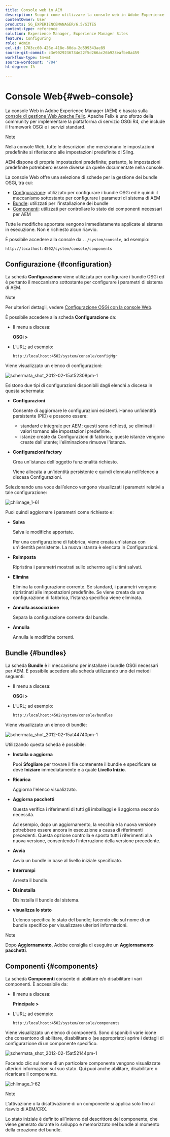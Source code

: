 ```yaml
---
title: Console web in AEM
description: Scopri come utilizzare la console web in Adobe Experience Manager (AEM).
contentOwner: User
products: SG_EXPERIENCEMANAGER/6.5/SITES
content-type: reference
solution: Experience Manager, Experience Manager Sites
feature: Configuring
role: Admin
exl-id: 1703cc60-426e-418e-80da-2d599343ae89
source-git-commit: c3e9029236734e22f5d266ac26b923eafbe0a459
workflow-type: tm+mt
source-wordcount: '704'
ht-degree: 1%

---
```


# Console Web{#web-console}

La console Web in Adobe Experience Manager (AEM) è basata sulla [console di gestione Web Apache Felix](https://felix.apache.org/documentation/subprojects/apache-felix-web-console.html). Apache Felix è uno sforzo della community per implementare la piattaforma di servizio OSGi R4, che include il framework OSGi e i servizi standard.

>[!NOTE]
>
>Nella console Web, tutte le descrizioni che menzionano le impostazioni predefinite si riferiscono alle impostazioni predefinite di Sling.
>
>AEM dispone di proprie impostazioni predefinite; pertanto, le impostazioni predefinite potrebbero essere diverse da quelle documentate nella console.

La console Web offre una selezione di schede per la gestione dei bundle OSGi, tra cui:

* [Configurazione](#configuration): utilizzato per configurare i bundle OSGi ed è quindi il meccanismo sottostante per configurare i parametri di sistema di AEM
* [Bundle](#bundles): utilizzati per l&#39;installazione dei bundle
* [Componenti](#components): utilizzati per controllare lo stato dei componenti necessari per AEM

Tutte le modifiche apportate vengono immediatamente applicate al sistema in esecuzione. Non è richiesto alcun riavvio.

È possibile accedere alla console da `../system/console`, ad esempio:

`http://localhost:4502/system/console/components`

## Configurazione {#configuration}

La scheda **Configurazione** viene utilizzata per configurare i bundle OSGi ed è pertanto il meccanismo sottostante per configurare i parametri di sistema di AEM.

>[!NOTE]
>
>Per ulteriori dettagli, vedere [Configurazione OSGi con la console Web](/help/sites-deploying/configuring-osgi.md#osgi-configuration-with-the-web-console).

È possibile accedere alla scheda **Configurazione** da:

* Il menu a discesa:

  **OSGi >**

* L’URL; ad esempio:

  `http://localhost:4502/system/console/configMgr`

Viene visualizzato un elenco di configurazioni:

![schermata_shot_2012-02-15at52308pm-1](assets/screen_shot_2012-02-15at52308pm-1.png)

Esistono due tipi di configurazioni disponibili dagli elenchi a discesa in questa schermata:

* **Configurazioni**

  Consente di aggiornare le configurazioni esistenti. Hanno un’identità persistente (PID) e possono essere:

   * standard e integrale per AEM; questi sono richiesti, se eliminati i valori tornano alle impostazioni predefinite.
   * istanze create da Configurazioni di fabbrica; queste istanze vengono create dall&#39;utente; l&#39;eliminazione rimuove l&#39;istanza.

* **Configurazioni factory**

  Crea un&#39;istanza dell&#39;oggetto funzionalità richiesto.

  Viene allocata a un’identità persistente e quindi elencata nell’elenco a discesa Configurazioni.

Selezionando una voce dall’elenco vengono visualizzati i parametri relativi a tale configurazione:

![chlimage_1-61](assets/chlimage_1-61.png)

Puoi quindi aggiornare i parametri come richiesto e:

* **Salva**

  Salva le modifiche apportate.

  Per una configurazione di fabbrica, viene creata un&#39;istanza con un&#39;identità persistente. La nuova istanza è elencata in Configurazioni.

* **Reimposta**

  Ripristina i parametri mostrati sullo schermo agli ultimi salvati.

* **Elimina**

  Elimina la configurazione corrente. Se standard, i parametri vengono ripristinati alle impostazioni predefinite. Se viene creata da una configurazione di fabbrica, l&#39;istanza specifica viene eliminata.

* **Annulla associazione**

  Separa la configurazione corrente dal bundle.

* **Annulla**

  Annulla le modifiche correnti.

## Bundle {#bundles}

La scheda **Bundle** è il meccanismo per installare i bundle OSGi necessari per AEM. È possibile accedere alla scheda utilizzando uno dei metodi seguenti:

* Il menu a discesa:

  **OSGi >**

* L’URL; ad esempio:

  `http://localhost:4502/system/console/bundles`

Viene visualizzato un elenco di bundle:

![schermata_shot_2012-02-15at44740pm-1](assets/screen_shot_2012-02-15at44740pm-1.png)

Utilizzando questa scheda è possibile:

* **Installa o aggiorna**

  Puoi **Sfogliare** per trovare il file contenente il bundle e specificare se deve **Iniziare** immediatamente e a quale **Livello Inizio**.

* **Ricarica**

  Aggiorna l&#39;elenco visualizzato.

* **Aggiorna pacchetti**

  Questa verifica i riferimenti di tutti gli imballaggi e li aggiorna secondo necessità.

  Ad esempio, dopo un aggiornamento, la vecchia e la nuova versione potrebbero essere ancora in esecuzione a causa di riferimenti precedenti. Questa opzione controlla e sposta tutti i riferimenti alla nuova versione, consentendo l’interruzione della versione precedente.

* **Avvia**

  Avvia un bundle in base al livello iniziale specificato.

* **Interrompi**

  Arresta il bundle.

* **Disinstalla**

  Disinstalla il bundle dal sistema.

* **visualizza lo stato**

  L’elenco specifica lo stato del bundle; facendo clic sul nome di un bundle specifico per visualizzare ulteriori informazioni.

>[!NOTE]
>
>Dopo **Aggiornamento**, Adobe consiglia di eseguire un **Aggiornamento pacchetti**.

## Componenti {#components}

La scheda **Componenti** consente di abilitare e/o disabilitare i vari componenti. È accessibile da:

* Il menu a discesa:

  **Principale >**

* L’URL; ad esempio:

  `http://localhost:4502/system/console/components`

Viene visualizzato un elenco di componenti. Sono disponibili varie icone che consentono di abilitare, disabilitare o (se appropriato) aprire i dettagli di configurazione di un componente specifico.

![schermata_shot_2012-02-15at52144pm-1](assets/screen_shot_2012-02-15at52144pm-1.png)

Facendo clic sul nome di un particolare componente vengono visualizzate ulteriori informazioni sul suo stato. Qui puoi anche abilitare, disabilitare o ricaricare il componente.

![chlimage_1-62](assets/chlimage_1-62.png)

>[!NOTE]
>
>L’attivazione o la disattivazione di un componente si applica solo fino al riavvio di AEM/CRX.
>
>Lo stato iniziale è definito all’interno del descrittore del componente, che viene generato durante lo sviluppo e memorizzato nel bundle al momento della creazione del bundle.

